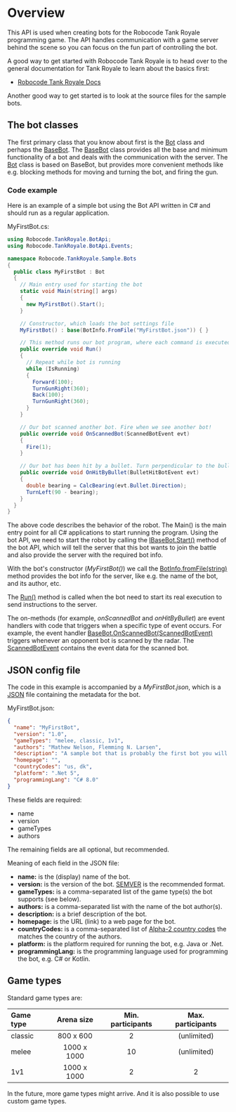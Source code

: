 # Overview

This API is used when creating bots for the Robocode Tank Royale programming game. The API handles communication with a
game server behind the scene so you can focus on the fun part of controlling the bot.

A good way to get started with Robocode Tank Royale is to head over to the general documentation for Tank Royale to
learn about the basics first:

*   [Robocode Tank Royale Docs](https://robocode.dev/tankroyale/docs/)

Another good way to get started is to look at the source files for the sample bots.

## The bot classes

The first primary class that you know about first is the [Bot](./api/Robocode.TankRoyale.BotApi.Bot.html) class and
perhaps the [BaseBot](./api/Robocode.TankRoyale.BotApi.BaseBot.html). The
[BaseBot](./api/Robocode.TankRoyale.BotApi.BaseBot.html) class provides all the base and minimum functionality of a bot
and deals with the communication with the server. The [Bot](./api/Robocode.TankRoyale.BotApi.Bot.html) class is based on
BaseBot, but provides more convenient methods like e.g. blocking methods for moving and turning the bot, and firing the
gun.

### Code example

Here is an example of a simple bot using the Bot API written in C# and should run as a regular application.

MyFirstBot.cs:

```csharp
using Robocode.TankRoyale.BotApi;
using Robocode.TankRoyale.BotApi.Events;

namespace Robocode.TankRoyale.Sample.Bots
{
  public class MyFirstBot : Bot
  {
    // Main entry used for starting the bot
    static void Main(string[] args)
    {
      new MyFirstBot().Start();
    }

    // Constructor, which loads the bot settings file
    MyFirstBot() : base(BotInfo.FromFile("MyFirstBot.json")) { }

    // This method runs our bot program, where each command is executed one at a time in a loop.
    public override void Run()
    {
      // Repeat while bot is running
      while (IsRunning)
      {
        Forward(100);
        TurnGunRight(360);
        Back(100);
        TurnGunRight(360);
      }
    }

    // Our bot scanned another bot. Fire when we see another bot!
    public override void OnScannedBot(ScannedBotEvent evt)
    {
      Fire(1);
    }

    // Our bot has been hit by a bullet. Turn perpendicular to the bullet so our seesaw might avoid a future shot.
    public override void OnHitByBullet(BulletHitBotEvent evt)
    {
      double bearing = CalcBearing(evt.Bullet.Direction);
      TurnLeft(90 - bearing);
    }
  }
}
```

The above code describes the behavior of the robot. The Main() is the main entry point for all C#
applications to start running the program. Using the bot API, we need to start the robot by calling the
[IBaseBot.Start()](./api/Robocode.TankRoyale.BotApi.IBaseBot.html#Robocode_TankRoyale_BotApi_IBaseBot_Start) method of
the bot API, which will tell the server that this bot wants to join the battle and also provide the server with the
required bot info.

With the bot's constructor (_MyFirstBot()_) we call the [BotInfo.fromFile(string)](
./api/Robocode.TankRoyale.BotApi.BotInfo.html#Robocode_TankRoyale_BotApi_BotInfo_FromFile_System_String_)
method provides the bot info for the server, like e.g. the name of the bot, and its author, etc.

The [Run()](./api/Robocode.TankRoyale.BotApi.IBot.html#Robocode_TankRoyale_BotApi_IBot_Run) method is called
when the bot need to start its real execution to send instructions to the server.

The on-methods (for example, _onScannedBot_ and _onHitByBullet_) are event handlers with code that triggers when a
specific type of event occurs. For example, the event handler [BaseBot.OnScannedBot(ScannedBotEvent)](
./api/Robocode.TankRoyale.BotApi.BaseBot.html#Robocode_TankRoyale_BotApi_BaseBot_OnScannedBot_Robocode_TankRoyale_BotApi_Events_ScannedBotEvent_)
triggers whenever an opponent bot is scanned by the radar. The [ScannedBotEvent](
./api/Robocode.TankRoyale.BotApi.Events.ScannedBotEvent.html) contains the event data for the scanned bot.

## JSON config file

The code in this example is accompanied by a _MyFirstBot.json_, which is a [JSON](https://fileinfo.com/extension/json)
file containing the metadata for the bot.

MyFirstBot.json:
```json
{
  "name": "MyFirstBot",
  "version": "1.0",
  "gameTypes": "melee, classic, 1v1",
  "authors": "Mathew Nelson, Flemming N. Larsen",
  "description": "A sample bot that is probably the first bot you will learn about.",
  "homepage": "",
  "countryCodes": "us, dk",
  "platform": ".Net 5",
  "programmingLang": "C# 8.0"
}
```
These fields are required:

*   name
*   version
*   gameTypes
*   authors

The remaining fields are all optional, but recommended.

Meaning of each field in the JSON file:

*   **name:** is the (display) name of the bot.
*   **version:** is the version of the bot. [SEMVER](https://semver.org/) is the recommended format.
*   **gameTypes:** is a comma-separated list of the game type(s) the bot supports (see below).
*   **authors:** is a comma-separated list with the name of the bot author(s).
*   **description:** is a brief description of the bot.
*   **homepage:** is the URL (link) to a web page for the bot.
*   **countryCodes:** is a comma-separated list of [Alpha-2 country codes](https://www.iban.com/country-codes) the matches the country of the authors.
*   **platform:** is the platform required for running the bot, e.g. Java or .Net.
*   **programmingLang:** is the programming language used for programming the bot, e.g. C# or Kotlin.

## Game types

Standard game types are:

| Game type | Arena size  | Min. participants | Max. participants
|:----------|:-----------:|:-----------------:|:----------------:
| classic   | 800 x 600   | 2                 | (unlimited)
| melee     | 1000 x 1000 | 10                | (unlimited)
| 1v1       | 1000 x 1000 | 2                 | 2

In the future, more game types might arrive. And it is also possible to use custom game types.